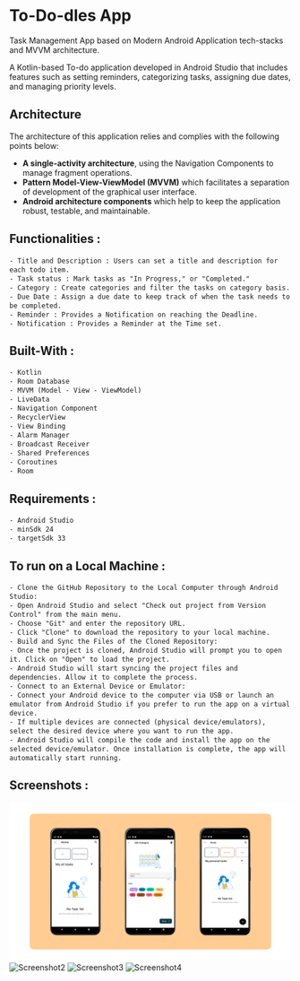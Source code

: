 # To-Do-dles App

Task Management App based on Modern Android Application tech-stacks and MVVM architecture.

A Kotlin-based To-do application developed in Android Studio that includes features such as setting reminders, categorizing tasks, assigning due dates, and managing priority levels.

## Architecture
The architecture of this application relies and complies with the following points below:
- __A single-activity architecture__, using the Navigation Components to manage fragment operations.
- __Pattern Model-View-ViewModel (MVVM)__ which facilitates a separation of development of the graphical user interface.
- __Android architecture components__ which help to keep the application robust, testable, and maintainable.


## Functionalities :
    - Title and Description : Users can set a title and description for each todo item.
    - Task status : Mark tasks as "In Progress," or "Completed."
    - Category : Create categories and filter the tasks on category basis.
    - Due Date : Assign a due date to keep track of when the task needs to be completed.
    - Reminder : Provides a Notification on reaching the Deadline.
    - Notification : Provides a Reminder at the Time set.

## Built-With :
    - Kotlin
    - Room Database
    - MVVM (Model - View - ViewModel)
    - LiveData
    - Navigation Component
    - RecyclerView
    - View Binding
    - Alarm Manager
    - Broadcast Receiver
    - Shared Preferences
    - Coroutines
    - Room

## Requirements :
    - Android Studio
    - minSdk 24
    - targetSdk 33

## To run on a Local Machine :
    - Clone the GitHub Repository to the Local Computer through Android Studio:
    - Open Android Studio and select "Check out project from Version Control" from the main menu.
    - Choose "Git" and enter the repository URL.
    - Click "Clone" to download the repository to your local machine.
    - Build and Sync the Files of the Cloned Repository:
    - Once the project is cloned, Android Studio will prompt you to open it. Click on "Open" to load the project.
    - Android Studio will start syncing the project files and dependencies. Allow it to complete the process.
    - Connect to an External Device or Emulator:
    - Connect your Android device to the computer via USB or launch an emulator from Android Studio if you prefer to run the app on a virtual device.
    - If multiple devices are connected (physical device/emulators), select the desired device where you want to run the app.
    - Android Studio will compile the code and install the app on the selected device/emulator. Once installation is complete, the app will automatically start running.


## Screenshots :
<img src="./app/src/Screenshots/Todo.png" alt="Screenshot1">
<img src="https://github.com/SudheerDrew/To-Do-dles/tree/master/app/src/Screenshots/Todo1.png" alt="Screenshot2">
<img src="https://github.com/SudheerDrew/To-Do-dles/tree/master/app/src/Screenshots/Todo2.png" alt="Screenshot3">
<img src="https://github.com/SudheerDrew/To-Do-dles/tree/master/app/src/Screenshots/Todo3.jpg" alt="Screenshot4">
